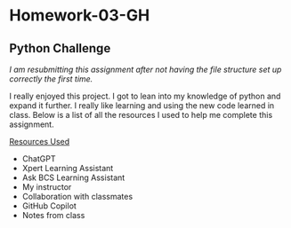# Homework-03-GH

## Python Challenge

*I am resubmitting this assignment after not having the file structure set up correctly the first time.*

I really enjoyed this project. I got to lean into my knowledge of python and expand it further. I really like learning and using the new code learned in class. Below is a list of all the resources I used to help me complete this assignment.

<u> Resources Used </u>
* ChatGPT
* Xpert Learning Assistant
* Ask BCS Learning Assistant
* My instructor
* Collaboration with classmates
* GitHub Copilot
* Notes from class
  
